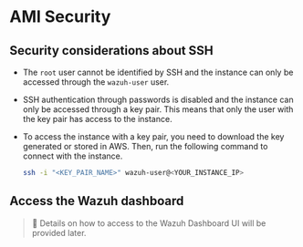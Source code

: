 # AMI Security

## Security considerations about SSH

- The `root` user cannot be identified by SSH and the instance can only be accessed through the `wazuh-user` user.
- SSH authentication through passwords is disabled and the instance can only be accessed through a key pair. This means that only the user with the key pair has access to the instance.
- To access the instance with a key pair, you need to download the key generated or stored in AWS. Then, run the following command to connect with the instance.

    ```bash
    ssh -i "<KEY_PAIR_NAME>" wazuh-user@<YOUR_INSTANCE_IP>
    ```

## Access the Wazuh dashboard

> 🚧 Details on how to access to the Wazuh Dashboard UI will be provided later.
